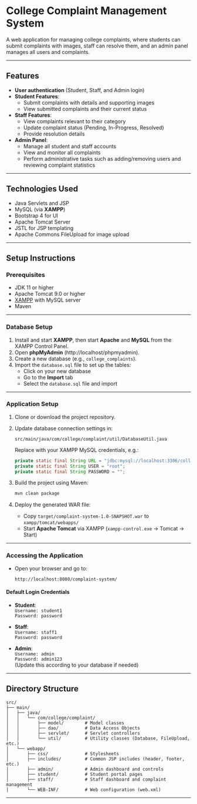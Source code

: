 # College Complaint Management System

A web application for managing college complaints, where students can submit complaints with images, staff can resolve them, and an admin panel manages all users and complaints.

---

## Features

- **User authentication** (Student, Staff, and Admin login)
- **Student Features**:
  - Submit complaints with details and supporting images
  - View submitted complaints and their current status
- **Staff Features**:
  - View complaints relevant to their category
  - Update complaint status (Pending, In-Progress, Resolved)
  - Provide resolution details
- **Admin Panel**:
  - Manage all student and staff accounts
  - View and monitor all complaints
  - Perform administrative tasks such as adding/removing users and reviewing complaint statistics

---

## Technologies Used

- Java Servlets and JSP
- MySQL (via **XAMPP**)
- Bootstrap 4 for UI
- Apache Tomcat Server
- JSTL for JSP templating
- Apache Commons FileUpload for image upload

---

## Setup Instructions

### Prerequisites

- JDK 11 or higher
- Apache Tomcat 9.0 or higher
- [XAMPP](https://www.apachefriends.org/index.html) with MySQL server
- Maven

---

### Database Setup

1. Install and start **XAMPP**, then start **Apache** and **MySQL** from the XAMPP Control Panel.
2. Open **phpMyAdmin** (http://localhost/phpmyadmin).
3. Create a new database (e.g., `college_complaints`).
4. Import the `database.sql` file to set up the tables:
   - Click on your new database
   - Go to the **Import** tab
   - Select the `database.sql` file and import

---

### Application Setup

1. Clone or download the project repository.
2. Update database connection settings in:

   ```
   src/main/java/com/college/complaint/util/DatabaseUtil.java
   ```

   Replace with your XAMPP MySQL credentials, e.g.:

   ```java
   private static final String URL = "jdbc:mysql://localhost:3306/college_complaints";
   private static final String USER = "root";
   private static final String PASSWORD = "";
   ```

3. Build the project using Maven:

   ```bash
   mvn clean package
   ```

4. Deploy the generated WAR file:
   - Copy `target/complaint-system-1.0-SNAPSHOT.war` to `xampp/tomcat/webapps/`
   - Start **Apache Tomcat** via XAMPP (`xampp-control.exe` → Tomcat → Start)

---

### Accessing the Application

- Open your browser and go to:
  ```
  http://localhost:8080/complaint-system/
  ```

#### Default Login Credentials

- **Student**:  
  `Username: student1`  
  `Password: password`

- **Staff**:  
  `Username: staff1`  
  `Password: password`

- **Admin**:  
  `Username: admin`  
  `Password: admin123`  
  (Update this according to your database if needed)

---

## Directory Structure

```
src/
├── main/
│   ├── java/
│   │   └── com/college/complaint/
│   │       ├── model/        # Model classes
│   │       ├── dao/          # Data Access Objects
│   │       ├── servlet/      # Servlet controllers
│   │       └── util/         # Utility classes (Database, FileUpload, etc.)
│   └── webapp/
│       ├── css/              # Stylesheets
│       ├── includes/         # Common JSP includes (header, footer, etc.)
│       ├── admin/            # Admin dashboard and controls
│       ├── student/          # Student portal pages
│       ├── staff/            # Staff dashboard and complaint management
│       └── WEB-INF/          # Web configuration (web.xml)
```

---
